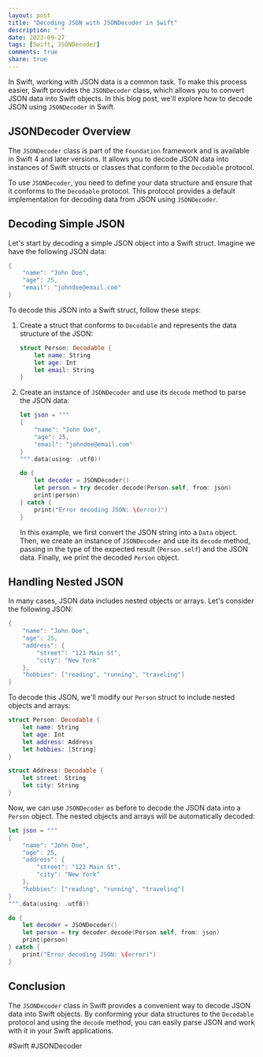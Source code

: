 ```yaml
---
layout: post
title: "Decoding JSON with JSONDecoder in Swift"
description: " "
date: 2023-09-27
tags: [Swift, JSONDecoder]
comments: true
share: true
---
```


In Swift, working with JSON data is a common task. To make this process easier, Swift provides the `JSONDecoder` class, which allows you to convert JSON data into Swift objects. In this blog post, we'll explore how to decode JSON using `JSONDecoder` in Swift.

## JSONDecoder Overview

The `JSONDecoder` class is part of the `Foundation` framework and is available in Swift 4 and later versions. It allows you to decode JSON data into instances of Swift structs or classes that conform to the `Decodable` protocol.

To use `JSONDecoder`, you need to define your data structure and ensure that it conforms to the `Decodable` protocol. This protocol provides a default implementation for decoding data from JSON using `JSONDecoder`.

## Decoding Simple JSON

Let's start by decoding a simple JSON object into a Swift struct. Imagine we have the following JSON data:

```swift
{
    "name": "John Doe",
    "age": 25,
    "email": "johndoe@email.com"
}
```

To decode this JSON into a Swift struct, follow these steps:

1. Create a struct that conforms to `Decodable` and represents the data structure of the JSON:

   ```swift
   struct Person: Decodable {
       let name: String
       let age: Int
       let email: String
   }
   ```

2. Create an instance of `JSONDecoder` and use its `decode` method to parse the JSON data:

   ```swift
   let json = """
   {
       "name": "John Doe",
       "age": 25,
       "email": "johndoe@email.com"
   }
   """.data(using: .utf8)!

   do {
       let decoder = JSONDecoder()
       let person = try decoder.decode(Person.self, from: json)
       print(person)
   } catch {
       print("Error decoding JSON: \(error)")
   }
   ```

   In this example, we first convert the JSON string into a `Data` object. Then, we create an instance of `JSONDecoder` and use its `decode` method, passing in the type of the expected result (`Person.self`) and the JSON data. Finally, we print the decoded `Person` object.

## Handling Nested JSON

In many cases, JSON data includes nested objects or arrays. Let's consider the following JSON:

```swift
{
    "name": "John Doe",
    "age": 25,
    "address": {
        "street": "123 Main St",
        "city": "New York"
    },
    "hobbies": ["reading", "running", "traveling"]
}
```

To decode this JSON, we'll modify our `Person` struct to include nested objects and arrays:

```swift
struct Person: Decodable {
    let name: String
    let age: Int
    let address: Address
    let hobbies: [String]
}

struct Address: Decodable {
    let street: String
    let city: String
}
```

Now, we can use `JSONDecoder` as before to decode the JSON data into a `Person` object. The nested objects and arrays will be automatically decoded:

```swift
let json = """
{
    "name": "John Doe",
    "age": 25,
    "address": {
        "street": "123 Main St",
        "city": "New York"
    },
    "hobbies": ["reading", "running", "traveling"]
}
""".data(using: .utf8)!

do {
    let decoder = JSONDecoder()
    let person = try decoder.decode(Person.self, from: json)
    print(person)
} catch {
    print("Error decoding JSON: \(error)")
}
```

## Conclusion

The `JSONDecoder` class in Swift provides a convenient way to decode JSON data into Swift objects. By conforming your data structures to the `Decodable` protocol and using the `decode` method, you can easily parse JSON and work with it in your Swift applications.

#Swift #JSONDecoder